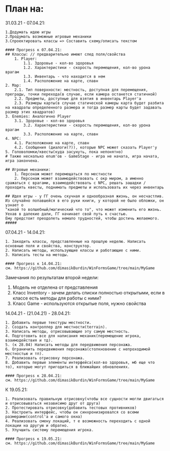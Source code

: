 # План на:
  31.03.21 - 07.04.21: 
  
    1.Додумать идею игры
    2.Продумать возможные игровые механики
    3.Спроектировать классы => Составить схему/описать текстом
    
    #### Прогреss к 07.04.21:
    ## Классы: // предварительно имеют след поля/свойства
    	1. Player: 
    		1.1. Здоровье - кол-во здоровья
    		1.2. Характеристики - скорость перемещения, кол-во урона врагам
    		1.3. Инвентарь - что находится в нем
    		1.4. Расположение на карте, спавн
	2. Map:
		2.1. Тип поверхности: местность, доступная для перемещения, преграды, точки перехода(в случае, если камера останется статичной)
		2.2. Предметы, доступные для взятия в инвентарь Player'а
		2.3. Размеры карты(в случае статической камеры карта будет разбита на квадраты определенного размера и тогда размер карты будет задавать размер этих квадратов)
	3. Enemies: Аналогично Player
		3.1. Здоровье - кол-во здоровья
    		3.2. Характеристики - скорость перемещения, кол-во урона врагам
    		3.3. Расположение на карте, спавн
	4. NPC:
		4.1. Расположение на карте, спавн
		4.2. Сообщения (диалоги(?)), которые NPC может сказать Player'у	
	5. Головоломки/квесты(куда засунуть, пока непонятно)
	# Также несколько enum'ов - GameStage - игра не начата, игра начата, игра закончена.
	
	## Игровые механики:
		1. Персонаж может перемещаться по местности
		2. Персонаж может взаимодействовать с окр миром, а именно сражаться с врагами, взаимодействовать с NPC, решать зашадки / проходить квесты, поднимать предметы и использовать их через инвентарь

 	## Идея игры - у ГГ очень скучная и однообразная жизнь, он несчастлив. Из случайно попавшейся в его руки книги, у которой не было обложки, он узнает о 
	"какой то волшебный/магический что то", что может изменить его жизнь. Уехав в далекие дали, ГГ начинает свой путь к счастью. 
	Ему предстоит преодолеть немало трудностей, чтобы достичь желаемого.
	#####
	
  07.04.21 - 14.04.21:
	
	1. Закодить классы, представленные на прошлую неделю. Написать основные поля и свойства, конструктор.
	2. Написать методы, использующие классы и работающие с ними. 
	3. Написать тесты на методы.

	#### Прогреss к 14.04.21: 
	см. https://github.com/dimasikBurdin/WinFormsGame/tree/main/MyGame

Замечания по результатам второй недели:
1. Модель не отделена от представления
2. Класс Inventory - зачем делать списки полностью открытыми, если в классе есть методы для работы с ними?
3. Класс Game - используются открытые поля, нужно свойства


 14.04.21 - (21.04.21) - 28.04.21:
 	
	1. Добавить первые текстуры местности.
	2. Создать контроллер для местности(terrain).
	3. Написать методы, отрисовывающие эту самую местность.
	4. Подготовить все для написания механик(перемещение игрока, взаимодействия и тд).
	5. (к 28.04) Написать методы для передвижения персонажа.
	6. Ограничить передвижения персонажа(столкновение с непроходимой местностью и тп).
	7. Реализовать отрисовку персонажа.
	8. Добавить первые элементы интерфейса(кол-во здоровья, мб еще что то), которые могут пригодиться в ближайших обновлениях.
	
	#### Прогреss к 28.04.21:
	см. https://github.com/dimasikBurdin/WinFormsGame/tree/main/MyGame


К 19.05.21:

	1. Реализовать правильную отрисовку(чтобы все сущности могли двигаться и отрисовываться независимо друг от друга)
	2. Протестировать отрисовку(добавить тестовых противников)
	3. Настроить интерфейс, чтобы он синхронизировался со всеми размерами(control'a и самого окна)
	4. Реализовать смену локаций, т е возможность переходить с одной локации на другую и обратно.
	5. Улучшить систему перемещения игрока.
	
	#### Прогреss к 19.05.21:
	см. https://github.com/dimasikBurdin/WinFormsGame/tree/main/MyGame
